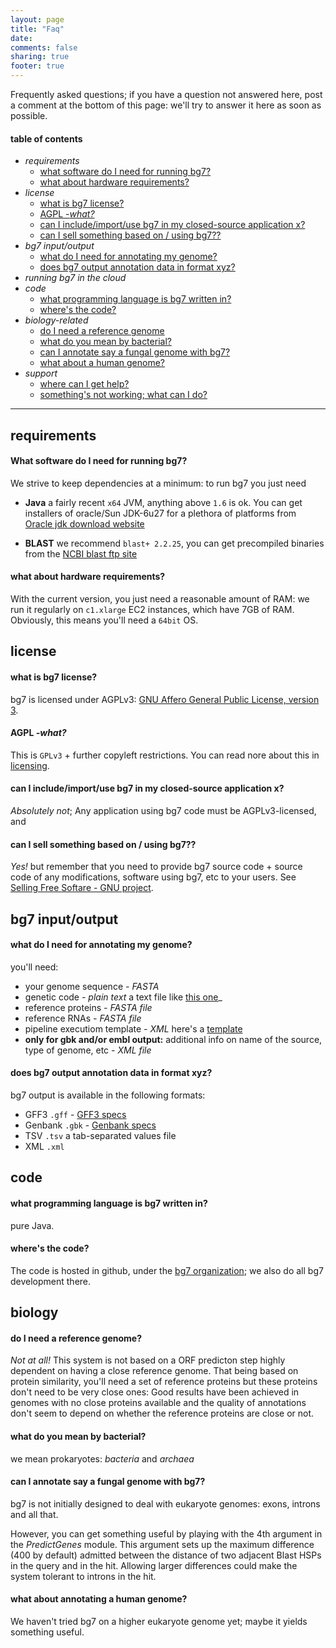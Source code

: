 ```yaml
---
layout: page
title: "Faq"
date: 
comments: false
sharing: true
footer: true
---
```


Frequently asked questions; if you have a question not answered here, post a comment at the bottom of this page: we'll try to answer it here as soon as possible.

#### table of contents ####

- _requirements_
	* [what software do I need for running bg7?](#software-reqs)
	* [what about hardware requirements?](#hardware-reqs)
- _license_
	* [what is bg7 license?](#bg7-license)
	* [AGPL -_what?_](#agpl)
	* [can I include/import/use bg7 in my closed-source application x?](#bg7-and-closed-source)
	* [can I sell something based on / using bg7??](#sell-something-based-on-bg7)
- _bg7 input/output_
	* [what do I need for annotating my genome?](#bg7-input)
	* [does bg7 output annotation data in format xyz?](#bg7-output-formats)
- _running bg7 in the cloud_
- _code_
	* [what programming language is bg7 written in?](#bg7-is-written-in)
	* [where's the code?](#where-is-the-code)
- _biology-related_
	* [do I need a reference genome](#reference-genome)
	* [what do you mean by bacterial?](#what-is-bacterial)
	* [can I annotate say a fungal genome with bg7?](#annotating-fungal-genomes)
	* [what about a human genome?](#annotating-human-genomes)
- _support_
	* [where can I get help?](#getting-help)
	* [something's not working; what can I do?](#errors-issues-etc)





************



## requirements ##

#### <a id="software-reqs"></a>What software do I need for running bg7?  ####

We strive to keep dependencies at a minimum: to run bg7 you just need

* **Java** a fairly recent `x64` JVM, anything above `1.6` is ok. You can get installers of oracle/Sun JDK-6u27 for a plethora of platforms from [Oracle jdk download website](http://www.oracle.com/technetwork/java/javase/downloads/jdk-6u27-download-440405.html)

* **BLAST** we recommend `blast+ 2.2.25`, you can get precompiled binaries from the [NCBI blast ftp site](ftp://ftp.ncbi.nlm.nih.gov/blast/executables/blast+/LATEST/)

#### <a id="hardware-reqs"></a>what about hardware requirements? ####

With the current version, you just need a reasonable amount of RAM: we run it regularly on `c1.xlarge` EC2 instances, which have 7GB of RAM. Obviously, this means you'll need a `64bit` OS.

## license ##

#### <a id="bg7-license"></a>what is bg7 license? ####

bg7 is licensed under AGPLv3: [GNU Affero General Public License, version 3](http://www.gnu.org/licenses/agpl.html).


#### <a id="agpl"></a>AGPL _-what?_ ####

This is `GPLv3` + further copyleft restrictions. You can read nore about this in [licensing](http://bg7.ohnosequences.com/licensing).

#### <a id="bg7-and-closed-source"></a>can I include/import/use bg7 in my closed-source application x? ####

_Absolutely not_; Any application using bg7 code must be AGPLv3-licensed, and 

#### <a id="sell-something-based-on-bg7"></a>can I sell something based on / using bg7?? ####

_Yes!_ but remember that you need to provide bg7 source code +  source code of any modifications, software using bg7, etc to your users. See [Selling Free Softare - GNU project](http://www.gnu.org/philosophy/selling.html).


## bg7 input/output ##

#### <a id="bg7-input"></a>what do I need for annotating my genome? ####

you'll need: 

- your genome sequence _- FASTA_ 
- genetic code _- plain text_ a text file like [this one](https://raw.github.com/bg7/BG7/master/genetic_code.txt)_
- reference proteins _- FASTA file_
- reference RNAs _- FASTA file_
- pipeline executiom template _- XML_ here's a [template](https://raw.github.com/bg7/BG7/master/executionsTemplate.xml)
- **only for gbk and/or embl output:** additional info on name of the source, type of genome, etc _- XML file_

#### <a id="bg7-output-formats"></a>does bg7 output annotation data in format xyz? ####

bg7 output is available in the following formats: 

- GFF3 `.gff` - [GFF3 specs](http://www.sequenceontology.org/gff3.shtml)
- Genbank `.gbk` - [Genbank specs](http://www.ncbi.nlm.nih.gov/Sitemap/samplerecord.html)
- TSV `.tsv` a tab-separated values file
- XML `.xml`

## code ##

#### <a id="bg7-is-written-in"></a>what programming language is bg7 written in? ####

pure Java.

#### <a id="where-is-the-code"></a>where's the code? ####

The code is hosted in github, under the [bg7 organization](http://github.com/bg7); we also do all bg7 development there.



## biology ##

#### <a id="reference-genome"></a>do I need a reference genome? ####

_Not at all!_ This system is not based on a ORF predicton step highly dependent on having a close reference genome. That being based on protein similarity, you'll need a set of reference proteins but these proteins don't need to be very close ones: Good results have been achieved in genomes with no close proteins available and the quality of annotations don't seem to depend on whether the reference proteins are close or not.

#### <a id="what-is-bacterial"></a>what do you mean by bacterial? ####

we mean prokaryotes: _bacteria_ and _archaea_

#### <a id="annotating-fungal-genomes"></a>can I annotate say a fungal genome with bg7? ####

bg7 is not initially designed to deal with eukaryote genomes: exons, introns and all that. 

However, you can get something useful by playing with the 4th argument in the _PredictGenes_ module. This argument sets up the maximum difference (400 by default) admitted between the distance of two adjacent Blast HSPs in the query and in the hit. Allowing larger differences could make the system tolerant to introns in the hit.

#### <a id="annotating-human-genomes"></a>what about annotating a human genome? ####

We haven't tried bg7 on a higher eukaryote genome yet; maybe it yields something useful.

